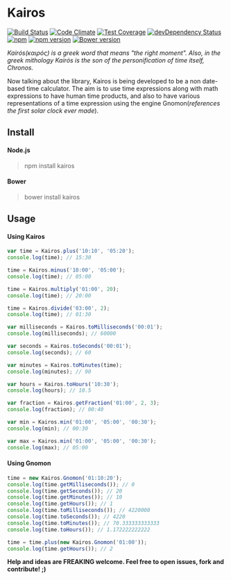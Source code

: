# Kairos

[![Build Status](https://travis-ci.org/rodrigogs/kairos.svg?branch=master)](https://travis-ci.org/rodrigogs/kairos)
[![Code Climate](https://codeclimate.com/github/rodrigogs/kairos/badges/gpa.svg)](https://codeclimate.com/github/rodrigogs/kairos)
[![Test Coverage](https://codeclimate.com/github/rodrigogs/kairos/badges/coverage.svg)](https://codeclimate.com/github/rodrigogs/kairos/coverage)
[![devDependency Status](https://david-dm.org/rodrigogs/kairos/dev-status.svg)](https://david-dm.org/rodrigogs/kairos#info=devDependencies)
[![npm](https://img.shields.io/npm/dt/kairos.svg)](https://www.npmjs.com/package/kairos)
[![npm version](https://badge.fury.io/js/kairos.svg)](https://badge.fury.io/js/kairos)
[![Bower version](https://badge.fury.io/bo/kairos.svg)](https://badge.fury.io/bo/kairos)

*Kairós(καιρός) is a greek word that means "the right moment". Also, in the greek mithology Kairós is the son of the personification of time itself, Chronos.*

Now talking about the library, Kairos is being developed to be a non date-based time calculator. The aim is to use time expressions along with math expressions to have human time products, and also to have various representations of a time expression using the engine Gnomon(*references the first solar clock ever made*).

## Install

#### Node.js
> npm install kairos

#### Bower
> bower install kairos

## Usage

#### Using Kairos
```javascript
var time = Kairos.plus('10:10', '05:20');
console.log(time); // 15:30

time = Kairos.minus('10:00', '05:00');
console.log(time); // 05:00

time = Kairos.multiply('01:00', 20);
console.log(time); // 20:00

time = Kairos.divide('03:00', 2);
console.log(time); // 01:30

var milliseconds = Kairos.toMilliseconds('00:01');
console.log(milliseconds); // 60000

var seconds = Kairos.toSeconds('00:01');
console.log(seconds); // 60

var minutes = Kairos.toMinutes(time);
console.log(minutes); // 90

var hours = Kairos.toHours('10:30');
console.log(hours); // 10.5

var fraction = Kairos.getFraction('01:00', 2, 3);
console.log(fraction); // 00:40

var min = Kairos.min('01:00', '05:00', '00:30');
console.log(min); // 00:30

var max = Kairos.min('01:00', '05:00', '00:30');
console.log(max); // 05:00
```

#### Using Gnomon
```javascript
time = new Kairos.Gnomon('01:10:20');
console.log(time.getMilliseconds()); // 0
console.log(time.getSeconds()); // 20
console.log(time.getMinutes()); // 10
console.log(time.getHours()); // 1
console.log(time.toMilliseconds()); // 4220000
console.log(time.toSeconds()); // 4220
console.log(time.toMinutes()); // 70.333333333333
console.log(time.toHours()); // 1.172222222222

time = time.plus(new Kairos.Gnomon('01:00'));
console.log(time.getHours()); // 2
```

**Help and ideas are FREAKING welcome. Feel free to open issues, fork and contribute! ;)**
